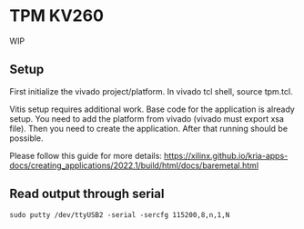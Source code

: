 # TPM KV260
WIP

## Setup
First initialize the vivado project/platform. In vivado tcl shell, source  tpm.tcl.

Vitis setup requires additional work. Base code for the application is already setup. You need to add the platform from vivado (vivado must export xsa file). Then you need to 
create the application. After that running should be possible.

Please follow this guide for more details:
https://xilinx.github.io/kria-apps-docs/creating_applications/2022.1/build/html/docs/baremetal.html

## Read output through serial
`sudo putty /dev/ttyUSB2 -serial -sercfg 115200,8,n,1,N`
